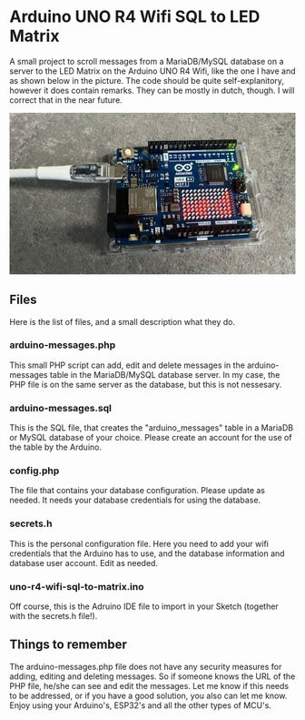 # Arduino UNO R4 Wifi SQL to LED Matrix
A small project to scroll messages from a MariaDB/MySQL database on a server to the LED Matrix on the Arduino UNO R4 Wifi, like the one I have and as shown below in the picture. The code should be quite self-explanitory, however it does contain remarks. They can be mostly in dutch, though. I will correct that in the near future.

![Arduino Uno R4 Wifi, with the LED Matrix](arduino-uno-r4-wifi.jpg)

## Files
Here is the list of files, and a small description what they do.

### arduino-messages.php
This small PHP script can add, edit and delete messages in the arduino-messages table in the MariaDB/MySQL database server. In my case, the PHP file is on the same server as the database, but this is not nessesary.

### arduino-messages.sql
This is the SQL file, that creates the "arduino_messages" table in a MariaDB or MySQL database of your choice. Please create an account for the use of the table by the Arduino.

### config.php
The file that contains your database configuration. Please update as needed. It needs your database credentials for using the database.

### secrets.h
This is the personal configuration file. Here you need to add your wifi credentials that the Arduino has to use, and the database information and database user account. Edit as needed.

### uno-r4-wifi-sql-to-matrix.ino
Off course, this is the Adruino IDE file to import in your Sketch (together with the secrets.h file!).

## Things to remember
The arduino-messages.php file does not have any security measures for adding, editing and deleting messages. So if someone knows the URL of the PHP file, he/she can see and edit the messages. Let me know if this needs to be addressed, or if you have a good solution, you also can let me know. Enjoy using your Arduino's, ESP32's and all the other types of MCU's.
